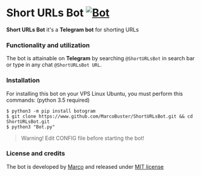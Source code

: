 # Short URLs Bot [![Bot](https://img.shields.io/badge/Telegram-@ShortURLsBot-red.svg?style=flat)][Bot]
**Short URLs Bot** it's a **Telegram bot** for shorting URLs

### Functionality and utilization
The bot is attainable on **Telegram** by searching `@ShortURLsBot` in search bar or type in any chat `@ShortURLsBot URL`. 

### Installation
For installing this bot on your VPS Linux Ubuntu, you must perform this commands: (python 3.5 required)

    $ python3 -m pip install botogram
    $ git clone https://www.github.com/MarcoBuster/ShortURLsBot.git && cd ShortURLsBot.git
    $ python3 "Bot.py"

> Warning! Edit CONFIG file before starting the bot!

### License and credits
The bot is developed by [Marco] and released under [MIT license][MIT]

[Bot]: https://telegram.me/ShortURLsBot
[Marco]: https://www.github.com/MarcoBuster
[MIT]: https://opensource.org/licenses/MIT
